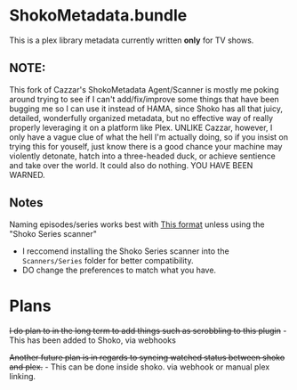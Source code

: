 ShokoMetadata.bundle
====================
This is a plex library metadata currently written **only** for TV shows.

## NOTE:
This fork of Cazzar's ShokoMetadata Agent/Scanner is mostly me poking around trying to see if I can't add/fix/improve some things that have been bugging me so I can use it instead of HAMA, since Shoko has all that juicy, detailed, wonderfully organized metadata, but no effective way of really properly leveraging it on a platform like Plex. UNLIKE Cazzar, however, I only have a vague clue of what the hell I'm actually doing, so if you insist on trying this for youself, just know there is a good chance your machine may violently detonate, hatch into a three-headed duck, or achieve sentience and take over the world. It could also do nothing. YOU HAVE BEEN WARNED.

## Notes
Naming episodes/series works best with [This format](https://support.plex.tv/hc/en-us/articles/200220687-Naming-Series-Season-Based-TV-Shows) unless using the "Shoko Series scanner"

- I reccomend installing the Shoko Series scanner into the `Scanners/Series` folder for better compatibility.
- DO change the preferences to match what you have.

# Plans

~~I do plan to in the long term to add things such as scrobbling to this plugin~~ - This has been added to Shoko, via webhooks

~~Another future plan is in regards to syncing watched status between shoko and plex.~~ - This can be done inside shoko. via webhook or manual plex linking.

